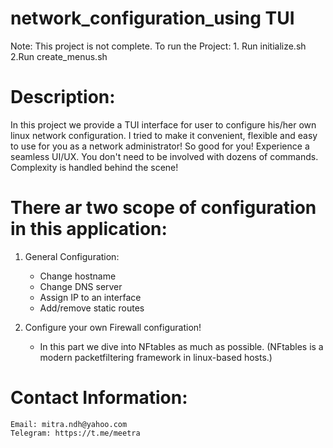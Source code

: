 # network_configuration_using TUI
Note: This project is not complete.
To run the Project: 1. Run initialize.sh 2.Run create_menus.sh
# Description: 

In this project we provide a TUI interface for user to configure his/her own linux network configuration. I tried to make it convenient, flexible and easy to use for you as a network administrator!
So good for you! Experience a seamless UI/UX. You don't need to be involved with dozens of commands. Complexity is handled behind the scene!

# There ar two scope of configuration in this application:

1. General Configuration: 
	+ Change hostname
	+ Change DNS server
	+ Assign IP to an interface
	+ Add/remove static routes

2. Configure your own Firewall configuration! 
	+ In this part we dive into NFtables as much as possible.
	  (NFtables is a modern packetfiltering framework in linux-based hosts.)

# Contact Information:

	Email: mitra.ndh@yahoo.com
	Telegram: https://t.me/meetra
